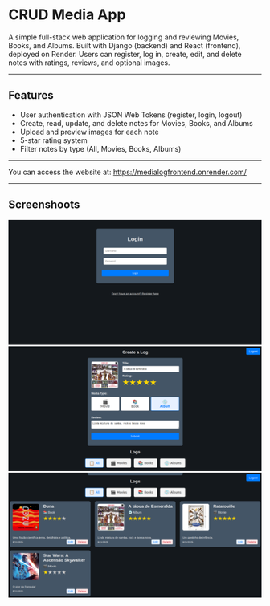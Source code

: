 # CRUD Media App

A simple full-stack web application for logging and reviewing Movies, Books, and Albums. Built with Django (backend) and React (frontend), deployed on Render. Users can register, log in, create, edit, and delete notes with ratings, reviews, and optional images.

---

## Features

- User authentication with JSON Web Tokens (register, login, logout)
- Create, read, update, and delete notes for Movies, Books, and Albums
- Upload and preview images for each note
- 5-star rating system
- Filter notes by type (All, Movies, Books, Albums)

---

You can access the website at:
https://medialogfrontend.onrender.com/

---

## Screenshoots
![Login Page](/frontend/public/screenshots/login.png)
![Form Page](/frontend/public/screenshots/form.png)
![Logs Page](/frontend/public/screenshots/logs.png)
